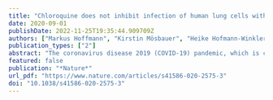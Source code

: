 ```yaml
---
title: "Chloroquine does not inhibit infection of human lung cells with SARS-CoV-2"
date: 2020-09-01
publishDate: 2022-11-25T19:35:44.909709Z
authors: ["Markus Hoffmann", "Kirstin Mösbauer", "Heike Hofmann-Winkler", "Artur Kaul", "Hannah Kleine-Weber", "Nadine Krüger", "Nils C. Gassen", "Marcel A. Müller", "Christian Drosten", "Stefan Pöhlmann"]
publication_types: ["2"]
abstract: "The coronavirus disease 2019 (COVID-19) pandemic, which is caused by severe acute respiratory syndrome coronavirus 2 (SARS-CoV-2), has been associated with more than 780,000 deaths worldwide (as of 20 August 2020). To develop antiviral interventions quickly, drugs used for the treatment of unrelated diseases are currently being repurposed to treat COVID-19. Chloroquine is an anti-malaria drug that is used for the treatment of COVID-19 as it inhibits the spread of SARS-CoV-2 in the African green monkey kidney-derived cell line Vero1–3. Here we show that engineered expression of TMPRSS2, a cellular protease that activates SARS-CoV-2 for entry into lung cells4, renders SARS-CoV-2 infection of Vero cells insensitive to chloroquine. Moreover, we report that chloroquine does not block infection with SARS-CoV-2 in the TMPRSS2-expressing human lung cell line Calu-3. These results indicate that chloroquine targets a pathway for viral activation that is not active in lung cells and is unlikely to protect against the spread of SARS-CoV-2 in and between patients."
featured: false
publication: "*Nature*"
url_pdf: "https://www.nature.com/articles/s41586-020-2575-3"
doi: "10.1038/s41586-020-2575-3"
---
```


